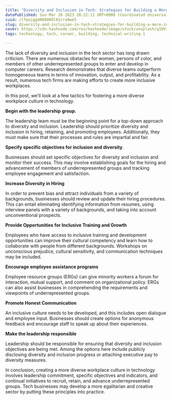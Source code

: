 ```yaml
---
title: "Diversity and Inclusion in Tech: Strategies for Building a More Inclusive Culture"
datePublished: Sun Mar 26 2023 20:22:11 GMT+0000 (Coordinated Universal Time)
cuid: clfpujgg4000009l81rra9we5
slug: diversity-and-inclusion-in-tech-strategies-for-building-a-more-inclusive-culture
cover: https://cdn.hashnode.com/res/hashnode/image/stock/unsplash/q10VITrVYUM/upload/6be482205b4b4c46475522cca1c3c893.jpeg
tags: technology, tech, career, building, technical-writing-1

---
```


The lack of diversity and inclusion in the tech sector has long drawn criticism. There are numerous obstacles for women, persons of color, and members of other underrepresented groups to enter and develop in computer careers. Research demonstrates that diverse teams outperform homogeneous teams in terms of innovation, output, and profitability. As a result, numerous tech firms are making efforts to create more inclusive workplaces.

In this post, we'll look at a few tactics for fostering a more diverse workplace culture in technology.

**Begin with the leadership group.**

The leadership team must be the beginning point for a top-down approach to diversity and inclusion. Leadership should prioritize diversity and inclusion in hiring, retaining, and promoting employees. Additionally, they must make sure that their processes and rules are impartial and fair.

**Specify specific objectives for inclusion and diversity**.

Businesses should set specific objectives for diversity and inclusion and monitor their success. This may involve establishing goals for the hiring and advancement of members of underrepresented groups and tracking employee engagement and satisfaction.

**Increase Diversity in Hiring**

In order to prevent bias and attract individuals from a variety of backgrounds, businesses should review and update their hiring procedures. This can entail eliminating identifying information from resumes, using interview panels with a variety of backgrounds, and taking into account unconventional prospects.

**Provide Opportunities for Inclusive Training and Growth**

Employees who have access to inclusive training and development opportunities can improve their cultural competency and learn how to collaborate with people from different backgrounds. Workshops on unconscious prejudice, cultural sensitivity, and communication techniques may be included.

**Encourage employee assistance programs**

Employee resource groups (ERGs) can give minority workers a forum for interaction, mutual support, and comment on organizational policy. ERGs can also assist businesses in comprehending the requirements and viewpoints of underrepresented groups.

**Promote Honest Communication**

An inclusive culture needs to be developed, and this includes open dialogue and employee input. Businesses should create options for anonymous feedback and encourage staff to speak up about their experiences.

**Make the leadership responsible**

Leadership should be responsible for ensuring that diversity and inclusion objectives are being met. Among the options here include publicly disclosing diversity and inclusion progress or attaching executive pay to diversity measures.

In conclusion, creating a more diverse workplace culture in technology involves leadership commitment, specific objectives and indicators, and continual initiatives to recruit, retain, and advance underrepresented groups. Tech businesses may develop a more egalitarian and creative sector by putting these principles into practice.